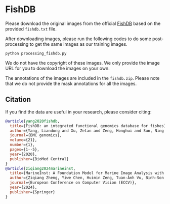 # FishDB

Please download the original images from the official [FishDB](http://www.fishdb.co.uk/) based on the provided `fishdb.txt` file.

After downloading images, please run the following codes to do some post-processing to get the same images as our training images.

```
python processing_fishdb.py
```

We do not have the copyright of these images. We only provide the image URL for you to download the images on your own.

The annotations of the images are included in the `fishdb.zip`. Please note that we do not provide the mask annotations for all the images.

## Citation

If you find the data are useful in your research, please consider citing:

```bibtex
@article{yang2020fishdb,
  title={FishDB: an integrated functional genomics database for fishes},
  author={Yang, Liandong and Xu, Zetan and Zeng, Honghui and Sun, Ning and Wu, Baosheng and Wang, Cheng and Bo, Jing and Li, Lin and Dong, Yang and He, Shunping},
  journal={BMC genomics},
  volume={21},
  number={1},
  pages={1--5},
  year={2020},
  publisher={BioMed Central}
}
@article{ziqiang2024marineinst,
  title={MarineInst: A Foundation Model for Marine Image Analysis with Instance Visual Description},
  author={Ziqiang Zheng, Yiwe Chen, Huimin Zeng, Tuan-Anh Vu, Binh-Son Hua, Sai-Kit Yeung},
  journal={European Conference on Computer Vision (ECCV)},
  year={2024},
  publisher={Springer}
}
```
